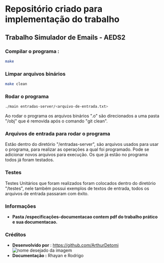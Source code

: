 # Repositório criado para implementação do trabalho
## Trabalho Simulador de Emails - AEDS2
### Compilar o programa :
```bash
make
``` 
### Limpar arquivos binários
```bash
make clean
``` 
### Rodar o programa
```bash
./main entradas-server/<arquivo-de-entrada.txt>
``` 
Ao rodar o programa os arquivos binários ".o" são direcionados a uma pasta "/obj" que é removida após o comando "git clean".
### Arquivos de entrada para rodar o programa
Estão dentro do diretório  "/entradas-server", são arquivos usados para usar o programa, para realizar as operações a qual foi programado. Pode se adicionar novos arquivos para execução. Os que já estão no programa todos já foram testados.
### Testes
Testes Unitários que foram realizados foram colocados dentro do diretório "/testes", nele também possui exemplos de textos de entrada, todos os arquivos de entrada passaram com êxito. 

### Informações
- **Pasta /especificações-documentacao contem pdf do trabalho prático e sua documentacao.**
### Créditos
- **Desenvolvido por** : https://github.com/ArthurDetomi ![nome desejado da imagem](https://avatars.githubusercontent.com/u/99772832?v=4)
- **Documentação :** Rhayan e Rodrigo
